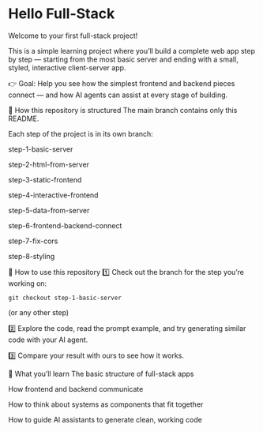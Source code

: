 # Hello Full-Stack

Welcome to your first full-stack project!

This is a simple learning project where you’ll build a complete web app step by step — starting from the most basic server and ending with a small, styled, interactive client-server app.

👉 Goal: Help you see how the simplest frontend and backend pieces connect — and how AI agents can assist at every stage of building.

🌱 How this repository is structured
The main branch contains only this README.

Each step of the project is in its own branch:

step-1-basic-server

step-2-html-from-server

step-3-static-frontend

step-4-interactive-frontend

step-5-data-from-server

step-6-frontend-backend-connect

step-7-fix-cors

step-8-styling

🚀 How to use this repository
1️⃣ Check out the branch for the step you’re working on:

```
git checkout step-1-basic-server
```
(or any other step)

2️⃣ Explore the code, read the prompt example, and try generating similar code with your AI agent.

3️⃣ Compare your result with ours to see how it works.

📝 What you’ll learn
The basic structure of full-stack apps

How frontend and backend communicate

How to think about systems as components that fit together

How to guide AI assistants to generate clean, working code